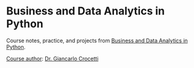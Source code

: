 # Business and Data Analytics in Python
Course notes, practice, and projects from [Business and Data Analytics in Python](https://www.udemy.com/course/business-analytics-in-python-mastering-data-driven-insights).

<ins>Course author</ins>: [Dr. Giancarlo Crocetti](https://www.udemy.com/user/giancarlo-crocetti-4/)